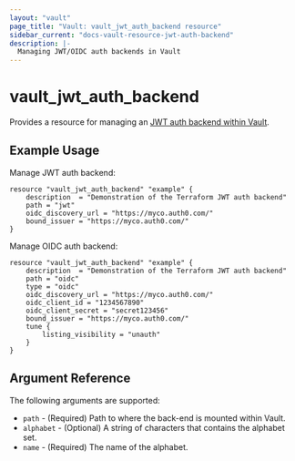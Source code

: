 ```yaml
---
layout: "vault"
page_title: "Vault: vault_jwt_auth_backend resource"
sidebar_current: "docs-vault-resource-jwt-auth-backend"
description: |-
  Managing JWT/OIDC auth backends in Vault
---
```


# vault\_jwt\_auth\_backend

Provides a resource for managing an
[JWT auth backend within Vault](https://www.vaultproject.io/docs/auth/jwt.html).

## Example Usage

Manage JWT auth backend:

```hcl
resource "vault_jwt_auth_backend" "example" {
    description  = "Demonstration of the Terraform JWT auth backend"
    path = "jwt"
    oidc_discovery_url = "https://myco.auth0.com/"
    bound_issuer = "https://myco.auth0.com/"
}
```

Manage OIDC auth backend:

```hcl
resource "vault_jwt_auth_backend" "example" {
    description  = "Demonstration of the Terraform JWT auth backend"
    path = "oidc"
    type = "oidc"
    oidc_discovery_url = "https://myco.auth0.com/"
    oidc_client_id = "1234567890"
    oidc_client_secret = "secret123456"
    bound_issuer = "https://myco.auth0.com/"
    tune {
        listing_visibility = "unauth"
    }
}
```

## Argument Reference

The following arguments are supported:
* `path` - (Required) Path to where the back-end is mounted within Vault.
* `alphabet` - (Optional) A string of characters that contains the alphabet set.
* `name` - (Required) The name of the alphabet.
